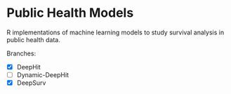 # Public Health Models
R implementations of machine learning models to study survival analysis in public health data.

Branches:

- [x] DeepHit
- [ ] Dynamic-DeepHit
- [x] DeepSurv
